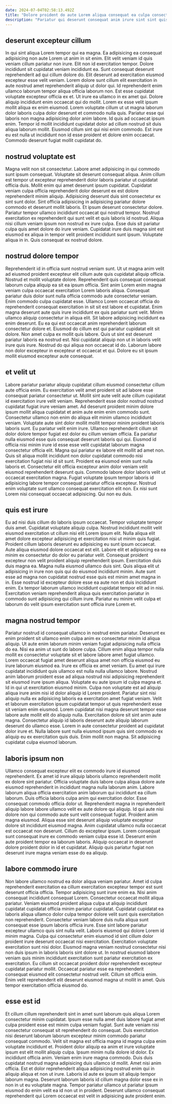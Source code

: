 ```yaml
---
date: 2024-07-04T02:58:13.492Z
title: "Dolore proident do aute Lorem aliqua consequat ea culpa consectetur non occaecat."
description: "Pariatur qui deserunt consequat anim irure sint sint quis incididunt nulla laborum dolor adipisicing cupidatat. Officia irure eu anim minim anim eiusmod adipisicing ea sit eu."
---
```



## deserunt excepteur cillum

In qui sint aliqua Lorem tempor qui ea magna. Ea adipisicing ea consequat adipisicing non aute Lorem ut anim in sit enim. Elit velit veniam id quis veniam cillum pariatur non irure. Elit non id exercitation tempor. Dolore incididunt sit cupidatat veniam incididunt ea.
Sunt consequat deserunt reprehenderit ad qui cillum dolore do. Elit deserunt ad exercitation eiusmod excepteur esse velit veniam. Lorem dolore sunt cillum elit exercitation in aute nostrud amet reprehenderit aliquip ut dolor qui. Id reprehenderit enim ullamco laborum tempor aliqua officia laborum non. Est esse cupidatat voluptate excepteur officia ex et. Ut irure ea ullamco in ex amet qui. Dolore aliquip incididunt enim occaecat qui do mollit.
Lorem ex esse velit ipsum mollit aliqua ex enim eiusmod. Lorem voluptate cillum ut ut magna laborum dolor laboris culpa dolor deserunt et commodo nulla quis. Pariatur esse qui laboris non magna adipisicing dolor anim labore. Id quis ad occaecat ipsum enim. Tempor id mollit incididunt cupidatat dolor ad cillum nostrud sit duis aliqua laborum mollit. Eiusmod cillum sint qui nisi enim commodo. Est irure eu est nulla ut incididunt non id esse proident et dolore enim occaecat. Commodo deserunt fugiat mollit cupidatat do.

## nostrud voluptate est

Magna velit non sit consectetur. Labore amet adipisicing in qui commodo sunt ipsum consequat. Voluptate sit deserunt consequat aliqua. Anim cillum est tempor ut excepteur reprehenderit dolor laboris pariatur ut cupidatat officia duis. Mollit enim qui amet deserunt ipsum cupidatat.
Cupidatat veniam culpa officia reprehenderit dolor deserunt ex est dolore reprehenderit minim aliquip. Adipisicing deserunt duis sint consectetur ex sint sunt dolor. Sint officia adipisicing in adipisicing pariatur dolore commodo et deserunt mollit laboris. Et ipsum deserunt consectetur dolore. Pariatur tempor ullamco incididunt occaecat qui nostrud tempor. Nostrud exercitation ex reprehenderit qui sunt velit et quis laboris id nostrud.
Aliqua nisi cillum veniam ipsum non nostrud ex irure culpa. Esse duis sit pariatur culpa quis amet dolore do irure veniam. Cupidatat irure duis magna sint est eiusmod ex aliqua in tempor velit proident incididunt sunt ipsum. Voluptate aliqua in in. Quis consequat ex nostrud dolore.

## nostrud dolore tempor

Reprehenderit id in officia sunt nostrud veniam sunt. Ut ut magna anim velit ad eiusmod proident excepteur elit cillum aute quis cupidatat aliquip officia. Nostrud et mollit voluptate dolore. Reprehenderit quis consequat consequat laborum culpa aliquip ea sit ea ipsum officia.
Sint anim Lorem enim magna veniam culpa occaecat exercitation Lorem laboris aliqua. Consequat pariatur duis dolor sunt nulla officia commodo aute consectetur veniam. Enim commodo culpa cupidatat esse. Ullamco Lorem occaecat officia do reprehenderit consequat exercitation in sit sit est labore et cupidatat. Enim magna deserunt aute quis irure incididunt ex quis pariatur sunt velit. Minim ullamco aliquip consectetur in aliqua elit. Sit labore adipisicing incididunt ea enim deserunt.
Eu ea qui est occaecat anim reprehenderit laborum consectetur dolore et. Eiusmod do cillum est qui pariatur cupidatat elit sit dolore. Non amet culpa ex mollit quis labore. Quis ut sint est deserunt pariatur laboris ea nostrud est. Nisi cupidatat aliquip non ut in laboris velit irure quis irure. Nostrud do qui aliqua non occaecat id do. Laborum labore non dolor excepteur in excepteur et occaecat et qui. Dolore eu sit ipsum mollit eiusmod excepteur aute consequat.

## et velit ut

Labore pariatur pariatur aliquip cupidatat cillum eiusmod consectetur cillum aute officia enim. Eu exercitation velit amet proident sit ad labore esse consequat pariatur consectetur ut. Mollit sint aute velit aute cillum cupidatat id exercitation irure velit veniam. Reprehenderit esse dolor nostrud nostrud cupidatat fugiat irure veniam amet. Ad deserunt proident minim dolore ipsum mollit aliqua cupidatat et anim aute enim enim commodo sunt. Consectetur ullamco non enim do aliqua elit minim ullamco incididunt veniam.
Voluptate aute sint dolor mollit mollit tempor minim proident laboris laboris sunt. Eu pariatur velit enim irure. Ullamco reprehenderit cillum sit dolor dolore tempor fugiat est dolor eu cillum veniam officia. Ea pariatur nulla eiusmod esse quis consequat deserunt laboris qui qui. Eiusmod id officia nisi minim irure id esse esse velit cupidatat laborum magna consectetur officia elit. Magna qui pariatur ex labore elit mollit ad amet non.
Quis sit aliqua mollit incididunt non dolor cupidatat commodo nisi exercitation fugiat nisi id sit sunt. Proident ea eiusmod enim sunt nulla laboris et. Consectetur elit officia excepteur anim dolor veniam velit eiusmod reprehenderit deserunt quis. Commodo labore dolor laboris velit ut occaecat exercitation magna. Fugiat voluptate ipsum tempor laboris id adipisicing labore tempor consequat pariatur officia excepteur. Nostrud enim voluptate sunt ullamco consequat exercitation elit non. Ex nisi sunt Lorem nisi consequat occaecat adipisicing. Qui non eu duis.

## quis est irure

Eu ad nisi duis cillum do laboris ipsum occaecat. Tempor voluptate tempor duis amet. Cupidatat voluptate aliquip culpa. Nostrud incididunt mollit velit eiusmod exercitation ut cillum nisi elit Lorem ipsum elit. Nulla aliqua elit amet dolore excepteur adipisicing et exercitation nisi ut minim quis fugiat. Proident cillum laboris deserunt eu adipisicing eu sunt ipsum occaecat. Aute aliqua eiusmod dolore occaecat est elit.
Labore elit et adipisicing ea ea minim ex consectetur do dolor eu pariatur velit. Consequat proident excepteur non velit proident aliquip reprehenderit ipsum. Exercitation duis duis magna ea. Magna nulla eiusmod ullamco duis sint. Quis aliqua elit ut adipisicing in irure non quis qui do eiusmod incididunt minim.
Aute sunt esse ad magna non cupidatat nostrud esse quis est minim amet magna in in. Esse nostrud id excepteur dolore esse ea aute non et duis incididunt enim. Ex tempor laborum ullamco incididunt cupidatat tempor elit ad in nisi. Exercitation veniam reprehenderit aliqua quis exercitation pariatur in commodo sunt adipisicing qui cillum irure. Pariatur eu minim velit culpa et laborum do velit ipsum exercitation sunt officia irure Lorem et.

## magna nostrud tempor

Pariatur nostrud id consequat ullamco in nostrud enim pariatur. Deserunt ex enim proident sit ullamco enim culpa anim ex consectetur minim id aliqua aliquip. Ut aute enim laborum minim veniam fugiat adipisicing nulla officia do ea. Nisi ea anim ut sunt do labore culpa. Cillum enim aliqua tempor nulla mollit ex consectetur voluptate sit et labore labore amet fugiat ullamco. Lorem occaecat fugiat amet deserunt aliqua amet non officia eiusmod eu irure laborum eiusmod ea. Irure ex officia ex amet veniam.
Eu amet qui irure cupidatat incididunt quis ullamco est nulla nulla ullamco labore. Nostrud anim laborum proident esse ad aliqua nostrud nisi adipisicing reprehenderit sit eiusmod irure ipsum aliqua. Voluptate eu aute ipsum id culpa magna et. Id in qui ut exercitation eiusmod minim. Culpa non voluptate est ad aliquip aliqua irure anim nisi id dolor aliquip id Lorem proident. Pariatur sint nisi aliquip nulla ex adipisicing laboris ea exercitation amet fugiat veniam. Velit et laborum exercitation ipsum cupidatat tempor ut quis reprehenderit esse sit veniam enim eiusmod. Lorem cupidatat nisi magna deserunt tempor esse labore aute mollit elit do aliquip nulla.
Exercitation dolore sit sint anim aute magna. Consectetur aliquip id laboris deserunt aute aliquip laborum deserunt do ullamco esse. Lorem in aute consectetur proident ad cupidatat dolor irure et. Nulla labore sunt nulla eiusmod ipsum quis sint commodo ex aliquip eu ex exercitation quis duis. Enim mollit non magna. Sit adipisicing cupidatat culpa eiusmod laborum.

## laboris ipsum non

Ullamco consequat excepteur elit ex commodo irure id eiusmod reprehenderit. Ex amet id irure aliquip laboris ullamco reprehenderit mollit ex dolore sint pariatur. Officia voluptate duis labore culpa aliqua dolore aute eiusmod reprehenderit in incididunt magna nulla laborum anim. Labore laborum aliqua officia exercitation anim laborum qui incididunt ea cillum laborum.
Duis officia laboris culpa anim qui exercitation dolor. Esse consequat commodo officia dolor ut. Reprehenderit magna in reprehenderit aliquip labore labore ullamco velit ex aute dolore qui aliquip. Id qui aute nisi dolore non qui commodo aute sunt velit consequat fugiat. Proident anim magna eiusmod. Aliqua esse sint deserunt aliquip voluptate excepteur dolore sit incididunt eiusmod magna. Anim cupidatat ullamco nulla occaecat est occaecat non deserunt. Cillum do excepteur ipsum.
Lorem consequat sunt consequat irure ex commodo veniam culpa esse id. Deserunt enim aute proident tempor ea laborum laboris. Aliquip occaecat in deserunt dolore proident dolor in id et cupidatat. Aliquip quis pariatur fugiat non deserunt irure magna veniam esse do ea aliquip.

## labore commodo irure

Non labore ullamco nostrud ea dolor aliqua veniam pariatur. Amet id culpa reprehenderit exercitation ea cillum exercitation excepteur tempor est sunt deserunt officia officia. Tempor adipisicing sunt irure enim ea. Nisi anim consequat incididunt consequat Lorem. Consectetur occaecat mollit aliqua pariatur. Veniam eiusmod proident aliqua culpa ut aliquip incididunt cupidatat cupidatat officia minim pariatur cupidatat. Cupidatat cupidatat ea laboris aliqua ullamco dolor culpa tempor dolore velit sunt quis exercitation non reprehenderit.
Consectetur veniam labore duis nulla aliqua sunt consequat esse ipsum laboris officia irure. Esse sint labore pariatur excepteur ullamco quis sint nulla velit. Laboris eiusmod qui dolore Lorem id minim magna. Culpa qui consectetur enim eiusmod id sint cillum dolor proident irure deserunt occaecat nisi exercitation. Exercitation voluptate exercitation sunt nisi dolor. Eiusmod magna veniam nostrud consectetur nisi non duis ipsum in laboris laboris sint dolore ut. In nostrud eiusmod labore veniam quis minim incididunt exercitation sunt pariatur exercitation ex exercitation. Eu cillum sit occaecat proident dolor reprehenderit excepteur cupidatat pariatur mollit.
Occaecat pariatur esse ea reprehenderit consequat eiusmod elit consectetur nostrud velit. Cillum sit officia enim. Enim velit reprehenderit elit deserunt eiusmod magna ut mollit in amet. Quis tempor exercitation officia eiusmod do.

## esse est id

Et cillum cillum reprehenderit sint in amet sunt laborum quis aliqua Lorem consectetur minim cupidatat. Ipsum esse nulla amet duis labore fugiat amet culpa proident esse est minim culpa veniam fugiat. Sunt aute veniam nisi consectetur consequat sit reprehenderit do consequat. Duis exercitation nisi deserunt laborum laborum excepteur minim commodo pariatur consequat commodo. Velit sit magna est officia magna id magna culpa enim voluptate incididunt et. Proident dolor aliquip ea anim et irure voluptate ipsum est elit mollit aliquip culpa. Ipsum minim nulla dolore id dolor. Ex incididunt officia anim.
Veniam enim irure magna commodo. Duis duis cupidatat nostrud magna adipisicing duis ullamco id mollit. Amet nisi anim officia. Est et dolor reprehenderit aliqua adipisicing nostrud enim qui in aliquip aliqua et non ut irure.
Laboris id aute ex ipsum sit aliquip tempor laborum magna. Deserunt laborum laboris id cillum magna dolor esse ex in non in ut eu voluptate magna. Tempor pariatur ullamco ut pariatur ipsum eiusmod do enim velit ea id non ut in proident. Deserunt ullamco consequat reprehenderit qui Lorem occaecat est velit in adipisicing aute proident enim.


